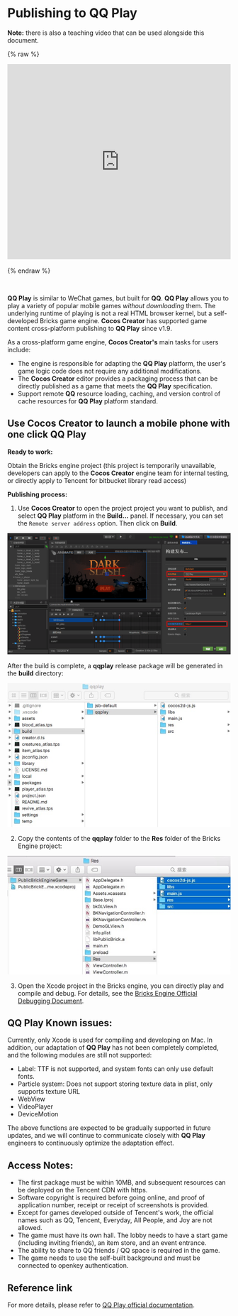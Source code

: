 # Publishing to __QQ Play__

**Note:** there is also a teaching video that can be used alongside this document.

{% raw %}

<iframe frameborder="0" width="100%" height="440" src="https://v.qq.com/iframe/player.html?vid=m055288q7cl&tiny=0&auto=0" allowfullscreen></iframe >

{% endraw %}

<br>

__QQ Play__ is similar to WeChat games, but built for __QQ__. __QQ Play__ allows you to play a variety of popular mobile games *without downloading* them. The underlying runtime of playing is not a real HTML browser kernel, but a self-developed Bricks game engine. __Cocos Creator__ has supported game content cross-platform publishing to __QQ Play__ since v1.9.

 As a cross-platform game engine, __Cocos Creator's__ main tasks for users include:

- The engine is responsible for adapting the __QQ Play__ platform, the user's game logic code does not require any additional modifications.
- The __Cocos Creator__ editor provides a packaging process that can be directly published as a game that meets the __QQ Play__ specification.
- Support remote __QQ__ resource loading, caching, and version control of cache resources for __QQ Play__ platform standard.

## Use __Cocos Creator__ to launch a mobile phone with one click __QQ Play__

**Ready to work:**

Obtain the Bricks engine project (this project is temporarily unavailable, developers can apply to the __Cocos Creator__ engine team for internal testing, or directly apply to Tencent for bitbucket library read access)

**Publishing process:**

1. Use __Cocos Creator__ to open the project project you want to publish, and select __QQ Play__ platform in the __Build...__ panel. If necessary, you can set the `Remote server address` option. Then click on **Build**.

![](./publish-qqplay/build.jpeg)

After the build is complete, a __qqplay__ release package will be generated in the __build__ directory:

![](./publish-qqplay/package.jpeg)

2. Copy the contents of the __qqplay__ folder to the __Res__ folder of the Bricks Engine project:

![](./publish-qqplay/paste.jpeg)

3. Open the Xcode project in the Bricks engine, you can directly play and compile and debug. For details, see the [Bricks Engine Official Debugging Document](http://hudong.qq.com/docs/engine/introduce/safari_debug.html).

## __QQ Play__ Known issues:

Currently, only Xcode is used for compiling and developing on Mac. In addition, our adaptation of __QQ Play__ has not been completely completed, and the following modules are still not supported:

- Label: TTF is not supported, and system fonts can only use default fonts.
- Particle system: Does not support storing texture data in plist, only supports texture URL
- WebView
- VideoPlayer
- DeviceMotion

The above functions are expected to be gradually supported in future updates, and we will continue to communicate closely with __QQ Play__ engineers to continuously optimize the adaptation effect.

## Access Notes:

- The first package must be within 10MB, and subsequent resources can be deployed on the Tencent CDN with https.
- Software copyright is required before going online, and proof of application number, receipt or receipt of screenshots is provided.
- Except for games developed outside of Tencent's work, the official names such as QQ, Tencent, Everyday, All People, and Joy are not allowed.
- The game must have its own hall. The lobby needs to have a start game (including inviting friends), an item store, and an event entrance.
- The ability to share to QQ friends / QQ space is required in the game.
- The game needs to use the self-built background and must be connected to openkey authentication.

## Reference link

For more details, please refer to [QQ Play official documentation](https://hudong.qq.com/docs/access/).

